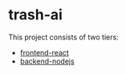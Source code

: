 # trash-ai

This project consists of two tiers: 
* [frontend-react](./frontend-react/README.md)
* [backend-nodejs](./backend-nodejs/README.md)